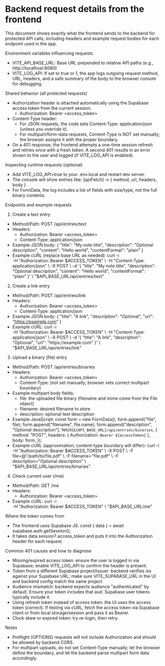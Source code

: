 # Backend request details from the frontend

This document shows exactly what the frontend sends to the backend for protected API calls, including headers and example request bodies for each endpoint used in the app.

Environment variables influencing requests
- VITE_API_BASE_URL: Base URL prepended to relative API paths (e.g., http://localhost:8080)
- VITE_LOG_API: If set to true or 1, the app logs outgoing request method, URL, headers, and a safe summary of the body to the browser console for debugging.

Shared behavior (all protected requests)
- Authorization header is attached automatically using the Supabase access token from the current session.
  - Authorization: Bearer <access_token>
- Content-Type header:
  - For JSON requests, the code sets Content-Type: application/json (unless you override it).
  - For multipart/form-data requests, Content-Type is NOT set manually; the browser assigns it with the proper boundary.
- On a 401 response, the frontend attempts a one-time session refresh and retries once with a fresh token. A second 401 results in an error shown to the user and logged (if VITE_LOG_API is enabled).

Inspecting runtime requests (optional)
- Add VITE_LOG_API=true to your .env.local and restart dev server.
- The console will show entries like:
  [apiFetch] → { method, url, headers, body }
- For FormData, the log includes a list of fields with size/type, not the full binary contents.

Endpoints and example requests

1) Create a text entry
- Method/Path: POST /api/entries/text
- Headers:
  - Authorization: Bearer <access_token>
  - Content-Type: application/json
- Example JSON body:
  {
    "title": "My note title",
    "description": "Optional description",
    "content": "Hello world",
    "contentFormat": "plain"
  }
- Example cURL (replace base URL as needed):
  curl -i \
    -H "Authorization: Bearer $ACCESS_TOKEN" \
    -H "Content-Type: application/json" \
    -X POST \
    -d '{
      "title": "My note title",
      "description": "Optional description",
      "content": "Hello world",
      "contentFormat": "plain"
    }' \
    "$API_BASE_URL/api/entries/text"

2) Create a link entry
- Method/Path: POST /api/entries/link
- Headers:
  - Authorization: Bearer <access_token>
  - Content-Type: application/json
- Example JSON body:
  {
    "title": "A link",
    "description": "Optional",
    "url": "https://example.com"
  }
- Example cURL:
  curl -i \
    -H "Authorization: Bearer $ACCESS_TOKEN" \
    -H "Content-Type: application/json" \
    -X POST \
    -d '{
      "title": "A link",
      "description": "Optional",
      "url": "https://example.com"
    }' \
    "$API_BASE_URL/api/entries/link"

3) Upload a binary (file) entry
- Method/Path: POST /api/entries/binaries
- Headers:
  - Authorization: Bearer <access_token>
  - Content-Type: (not set manually; browser sets correct multipart boundary)
- Example multipart body fields:
  - file: the uploaded file binary (filename and mime come from the File object)
  - filename: desired filename to store
  - description: optional text description
- Example JavaScript:
  const form = new FormData();
  form.append("file", file);
  form.append("filename", file.name);
  form.append("description", "Optional description");
  fetch(`${API_BASE_URL}/api/entries/binaries`, {
    method: "POST",
    headers: { Authorization: `Bearer ${accessToken}` },
    body: form,
  });
- Example cURL (approximation; content-type boundary will differ):
  curl -i \
    -H "Authorization: Bearer $ACCESS_TOKEN" \
    -X POST \
    -F file=@"/path/to/file.pdf" \
    -F filename="file.pdf" \
    -F description="Optional description" \
    "$API_BASE_URL/api/entries/binaries"

4) Check current user (/me)
- Method/Path: GET /me
- Headers:
  - Authorization: Bearer <access_token>
- Example cURL:
  curl -i \
    -H "Authorization: Bearer $ACCESS_TOKEN" \
    "$API_BASE_URL/me"

Where the token comes from
- The frontend uses Supabase JS: const { data } = await supabase.auth.getSession();
- It takes data.session?.access_token and puts it into the Authorization header for each request.

Common 401 causes and how to diagnose
- Missing/expired access token: ensure the user is logged in via Supabase; enable VITE_LOG_API to confirm the header is present.
- Token from a different Supabase project/issuer: backend verifies iss against your Supabase URL; make sure VITE_SUPABASE_URL in the UI and backend config match the same project.
- Audience mismatch: backend expects audience "authenticated" by default. Ensure your token includes that aud. Supabase user tokens typically include it.
- Using refresh token instead of access token: the UI uses the access token (correct). If testing via cURL, fetch the access token via Supabase client or from local storage/session and pass it as Bearer.
- Clock skew or expired token: try re-login, then retry.

Notes
- Preflight (OPTIONS) requests will not include Authorization and should be allowed by backend CORS.
- For multipart uploads, do not set Content-Type manually; let the browser define the boundary, and let the backend parse multipart form data accordingly.
